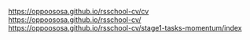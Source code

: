https://oppoososa.github.io/rsschool-cv/cv
https://oppoososa.github.io/rsschool-cv/
https://oppoososa.github.io/rsschool-cv/stage1-tasks-momentum/index
